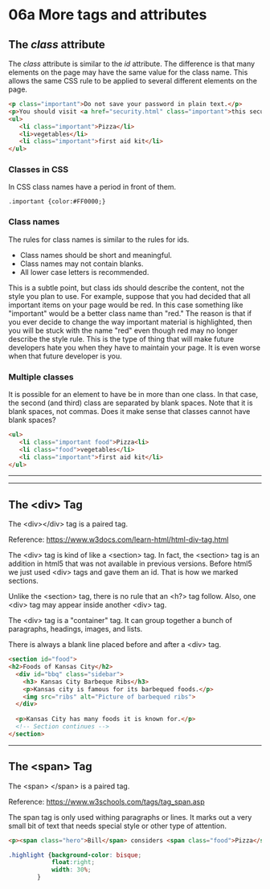 # 06a More tags and attributes

## The *class* attribute

The *class* attribute is similar to the *id* attribute.  The difference is that many elements on the page may have the same value for the class name.  This allows the same CSS rule to be applied to several different elements on the page.

```html
<p class="important">Do not save your password in plain text.</p>
<p>You should visit <a href="security.html" class="important">this security website</a> before you go on vacation.</p>
<ul>
   <li class="important">Pizza</li>
   <li>vegetables</li>
   <li class="important">first aid kit</li>
</ul>
```

### Classes in CSS

In CSS class names have a period in front of them.

```text
.important {color:#FF0000;}
```

### Class names

The rules for class names is similar to the rules for ids.

* Class names should be short and meaningful.  
* Class names may not contain blanks.  
* All lower case letters is recommended.

This is a subtle point, but class ids should describe the content, not the style you plan to use.  For example, suppose that you had decided that all important items on your page would be red.  In this case something like "important" would be a better class name than "red."  The reason is that if you ever decide to change the way important material is highlighted, then you will be stuck with the name "red" even though red may no longer describe the style rule.  This is the type of thing that will make future developers hate you when they have to maintain your page.  It is even worse when that future developer is you.

### Multiple classes

It is possible for an element to have be in more than one class.  In that case, the second (and third) class are separated by blank spaces.  Note that it is blank spaces, not commas.  Does it make sense that classes cannot have blank spaces?

```html
<ul>
   <li class="important food">Pizza<li>
   <li class="food">vegetables</li>
   <li class="important">first aid kit</li>
</ul>
```

---


---

## The &lt;div&gt; Tag

The &lt;div&gt;&lt;/div&gt; tag is a paired tag.

Reference: https://www.w3docs.com/learn-html/html-div-tag.html

The &lt;div&gt; tag is kind of like a &lt;section> tag.  In fact, the &lt;section> tag is an addition in html5 that was not available in previous versions.  Before html5 we just used &lt;div&gt; tags and gave them an id.  That is how we marked sections.  

Unlike the &lt;section> tag, there is no rule that an <h?> tag follow.  Also, one &lt;div&gt; tag may appear inside another &lt;div&gt; tag.

The &lt;div&gt; tag is a "container" tag.  It can group together a bunch of paragraphs, headings, images, and lists.

There is always a blank line placed before and after a &lt;div> tag.

```html
<section id="food">
<h2>Foods of Kansas City</h2>
  <div id="bbq" class="sidebar">
    <h3> Kansas City Barbeque Ribs</h3>
    <p>Kansas city is famous for its barbequed foods.</p>
    <img src="ribs" alt="Picture of barbequed ribs">
  </div>
  
  <p>Kansas City has many foods it is known for.</p>
  <!-- Section continues -->
</section>
```

---

## The &lt;span&gt; Tag

The  &lt;span&gt;  &lt;/span&gt; is a paired tag.

Reference: https://www.w3schools.com/tags/tag_span.asp

The span tag is only used withing paragraphs or lines.  It marks out a very small bit of text that needs special style or other type of attention.

```html
<p><span class="hero">Bill</span> considers <span class="food">Pizza</span> an essential camping supply. <span class="hero">Bill</span> is not very good at camping.</p>
```
```css
.highlight {background-color: bisque;
            float:right;
            width: 30%;
        }
```